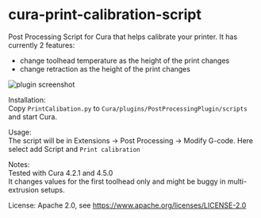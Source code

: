 # cura-print-calibration-script
Post Processing Script for Cura that helps calibrate your printer. It has currently 2 features:
- change toolhead temperature as the height of the print changes
- change retraction as the height of the print changes

![plugin screenshot](https://i.imgur.com/VUeNXk0.png)


Installation:    
Copy `PrintCalibation.py` to `Cura/plugins/PostProcessingPlugin/scripts` and start Cura.

Usage:     
The script will be in Extensions -> Post Processing -> Modify G-code. Here select add Script and `Print calibration`

Notes:    
Tested with Cura 4.2.1 and 4.5.0     
It changes values for the first toolhead only and might be buggy in multi-extrusion setups.

License: Apache 2.0, see https://www.apache.org/licenses/LICENSE-2.0
